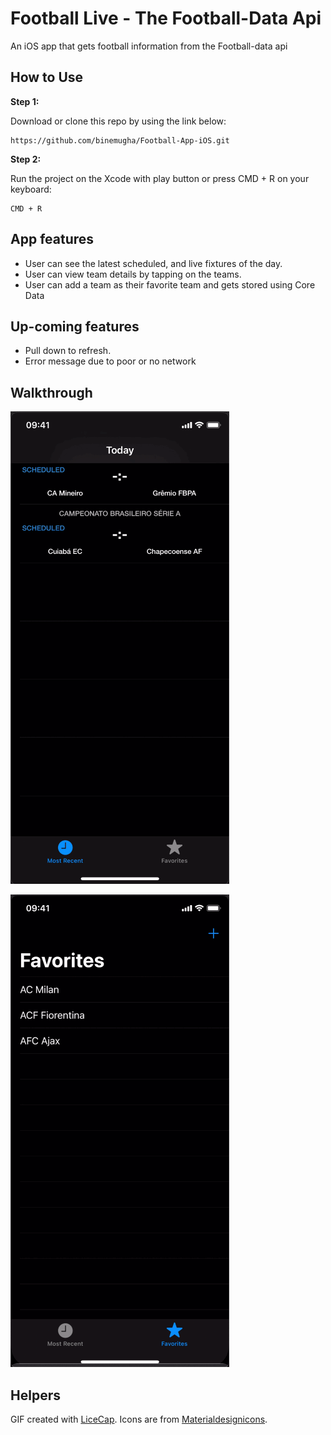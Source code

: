 # Football Live - The Football-Data Api
An iOS app that gets football information from the Football-data api

## How to Use 

**Step 1:**

Download or clone this repo by using the link below:

```
https://github.com/binemugha/Football-App-iOS.git
```

**Step 2:**

Run the project on the Xcode with play button or press CMD + R on your keyboard: 

```
CMD + R 
```

##  App features
- User can see the latest scheduled, and live fixtures of the day.
- User can view team details by tapping on the teams.
- User can add a team as their favorite team and gets stored using Core Data


## Up-coming features
- Pull down to refresh.
- Error message due to poor or no network


## Walkthrough

![Video Walkthrough](today.gif)

![Video Walkthrough](favorite2.gif)


## Helpers
GIF created with [LiceCap](http://www.cockos.com/licecap/).
Icons are from [Materialdesignicons](https://materialdesignicons.com/).


